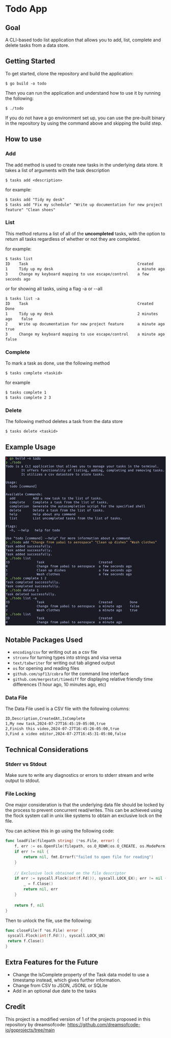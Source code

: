 # Todo App

## Goal

A CLI-based todo list application that allows you to add, list, complete and delete tasks from a data store.

## Getting Started

To get started, clone the repository and build the application:

```
$ go build -o todo
```

Then you can run the application and understand how to use it by running the following:

```
$ ./todo
```

If you do not have a go environment set up, you can use the pre-built binary in the repository by using the command above and skipping the build step.

## How to use

### Add

The add method is used to create new tasks in the underlying data store. It takes a list of arguments with the task description

```
$ tasks add <description>
```

for example:

```
$ tasks add "Tidy my desk"
$ tasks add "Fix my schedule" "Write up documentation for new project feature" "Clean shoes"
```

### List

This method returns a list of all of the **uncompleted** tasks, with the option to return all tasks regardless of whether or not they are completed.

for example:

```
$ tasks list
ID    Task                                                Created
1     Tidy up my desk                                     a minute ago
3     Change my keyboard mapping to use escape/control    a few seconds ago
```

or for showing all tasks, using a flag -a or --all

```
$ tasks list -a
ID    Task                                                Created          Done
1     Tidy up my desk                                     2 minutes ago    false
2     Write up documentation for new project feature      a minute ago     true
3     Change my keyboard mapping to use escape/control    a minute ago     false
```

### Complete

To mark a task as done, use the following method

```
$ tasks complete <taskid>
```

for example

```
$ tasks complete 1
$ tasks complete 2 3
```

### Delete

The following method deletes a task from the data store

```
$ tasks delete <taskid>
```

## Example Usage

![Example Usage Screenshot](image.png)

## Notable Packages Used

- `encoding/csv` for writing out as a csv file
- `strconv` for turning types into strings and visa versa
- `text/tabwriter` for writing out tab aligned output
- `os` for opening and reading files
- `github.com/spf13/cobra` for the command line interface
- `github.com/mergestat/timediff` for displaying relative friendly time differences (1 hour ago, 10 minutes ago, etc)

### Data File

The Data File used is a CSV file with the following columns:

```
ID,Description,CreatedAt,IsComplete
1,My new task,2024-07-27T16:45:19-05:00,true
2,Finish this video,2024-07-27T16:45:26-05:00,true
3,Find a video editor,2024-07-27T16:45:31-05:00,false
```

## Technical Considerations

### Stderr vs Stdout

Make sure to write any diagnostics or errors to stderr stream and write output to stdout.

### File Locking

One major consideration is that the underlying data file should be locked by the process to prevent concurrent read/writes. This can
be achieved using the flock system call in unix like systems to obtain an exclusive lock on the file.

You can achieve this in go using the following code:

```go
func loadFile(filepath string) (*os.File, error) {
	f, err := os.OpenFile(filepath, os.O_RDWR|os.O_CREATE, os.ModePerm)
	if err != nil {
		return nil, fmt.Errorf("failed to open file for reading")
	}

    // Exclusive lock obtained on the file descriptor
	if err := syscall.Flock(int(f.Fd()), syscall.LOCK_EX); err != nil {
		_ = f.Close()
		return nil, err
	}

	return f, nil
}
```

Then to unlock the file, use the following:

```go
func closeFile(f *os.File) error {
 syscall.Flock(int(f.Fd()), syscall.LOCK_UN)
 return f.Close()
}
```

## Extra Features for the Future

- Change the IsComplete property of the Task data model to use a timestamp instead, which gives further information.
- Change from CSV to JSON, JSONL or SQLite
- Add in an optional due date to the tasks

## Credit

This project is a modified version of 1 of the projects proposed in this repository by dreamsofcode: https://github.com/dreamsofcode-io/goprojects/tree/main
